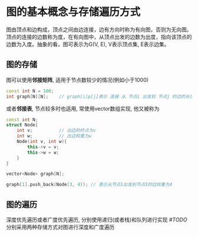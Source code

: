 # 图的基本概念与存储遍历方式
图由顶点和边构成，顶点之间由边连接，边有方向时称为有向图，否则为无向图。顶点的连接的边数称为度，在有向图中，从顶点出发的边数为出度，指向该顶点的边数为入度。抽象的看，图可表示为G(V, E), V表示顶点集, E表示边集。
## 图的存储
图可以使用**邻接矩阵**, 适用于节点数较少的情况(例如小于1000)
```C++
const int N = 100;
int graph[N][N];    // graph[i]p[j]表示 连接 从 节点i 出发到 节点j 的边的长度或者权重, 如果不存在就是0
```
或者**邻接表**, 节点较多时也适用, 常使用vector数组实现, 他又被称为
```c++
const int N;
struct Node{
    int v;          // 出边的终点为v
    int w;          // 出边权重为w
    Node(int v, int w){
        this->v = v;
        this->w = w;
    }
}

vector<Node> graph[N];

graph[1].push_back(Node(3, 4)); // 表示从节点1出发到节点3的边权重为4
```
## 图的遍历
深度优先遍历或者广度优先遍历, 分别使用递归(或者栈)和队列进行实现
*#TODO*分别采用两种存储方式对图进行深度和广度遍历


